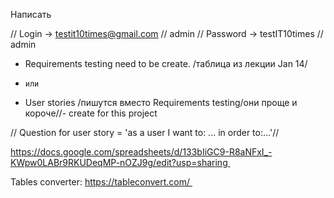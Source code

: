Написать 

// Login       -> testit10times@gmail.com // admin 
// Password    -> testIT10times           // admin 

* Requirements testing need to be create. /таблица из лекции Jan 14/
- `или`
* User stories /пишутся вместо Requirements testing/они проще и короче//- create for this project

// Question for user story = 'as a user I want to: ... in order to:...'//

https://docs.google.com/spreadsheets/d/133bIiGC9-R8aNFxI_-KWpw0LABr9RKUDeqMP-nOZJ9g/edit?usp=sharing 

Tables converter:
https://tableconvert.com/ 


